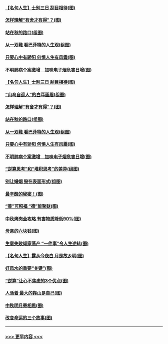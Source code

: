 #### [【名句人生】士别三日 刮目相待(图)](../pages/p8/906988.md?t=09150244) 
#### [怎样理解“有舍才有得”？(图)](../pages/p8/906872.md?t=09150244) 
#### [站在秋的路口(组图)](../pages/p8/906914.md?t=09150244) 
#### [从一双鞋 看巴菲特的人生观(组图)](../pages/p8/907311.md?t=09150244) 
#### [只要心中有骄阳 何惧人生有风霜(图)](../pages/p8/907320.md?t=09150244) 
#### [不明肺病个案激增　加味电子烟危害日增(图)](../pages/p8/907307.md?t=09150244) 
#### [【名句人生】士别三日 刮目相待(图)](../pages/p8/906988.md?t=09150244) 
#### [“山鸟自迎人”的白耳画眉(组图)](../pages/p8/907332.md?t=09150244) 
#### [怎样理解“有舍才有得”？(图)](../pages/p8/906872.md?t=09150244) 
#### [站在秋的路口(组图)](../pages/p8/906914.md?t=09150244) 
#### [从一双鞋 看巴菲特的人生观(组图)](../pages/p8/907311.md?t=09150244) 
#### [只要心中有骄阳 何惧人生有风霜(图)](../pages/p8/907320.md?t=09150244) 
#### [不明肺病个案激增　加味电子烟危害日增(图)](../pages/p8/907307.md?t=09150244) 
#### [“逆算思考”和“堆积思考”的差异(组图)](../pages/p8/907229.md?t=09150244) 
#### [别让婚姻 毁在表面形式(组图)](../pages/p8/907118.md?t=09150244) 
#### [最辛酸的秘密！(图)](../pages/p8/906327.md?t=09150244) 
#### [“善”可积福 “德”能聚财(图)](../pages/p8/906906.md?t=09150244) 
#### [中秋烤肉全攻略 有害物质降低90%(图)](../pages/p8/907227.md?t=09150244) 
#### [母亲的六块钱(图)](../pages/p8/907107.md?t=09150244) 
#### [生意失败倾家荡产 “一件事”令人生逆转(图)](../pages/p8/907101.md?t=09150244) 
#### [【名句人生】露从今夜白 月是故乡明(图)](../pages/p8/906558.md?t=09150244) 
#### [好风水的重要“关键”(图)](../pages/p8/907087.md?t=09150244) 
#### [“逆算”让心不焦虑的3个优点(图)](../pages/p8/907070.md?t=09150244) 
#### [人活着 最大的靠山是自己(图)](../pages/p8/906329.md?t=09150244) 
#### [中秋明月寄相思(图)](../pages/p8/906932.md?t=09150244) 
#### [改变命运的三个故事(图)](../pages/p8/906257.md?t=09150244) 

----
#### [ >>> 更早内容 <<< ](../indexes/p8-earlier.md)
